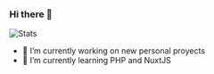 ### Hi there 👋

![Stats](https://github-readme-stats.vercel.app/api?username=danielperez9430&show_icons=true&count_private=true&theme=dark)

- 🔭 I’m currently working on new personal proyects
- 🌱 I’m currently learning PHP and NuxtJS

<!--
**danielperez9430/danielperez9430** is a ✨ _special_ ✨ repository because its `README.md` (this file) appears on your GitHub profile.

Here are some ideas to get you started:

- 🔭 I’m currently working on ...
- 🌱 I’m currently learning ...
- 👯 I’m looking to collaborate on ...
- 🤔 I’m looking for help with ...
- 💬 Ask me about ...
- 📫 How to reach me: ...
- 😄 Pronouns: ...
- ⚡ Fun fact: ...
-->
